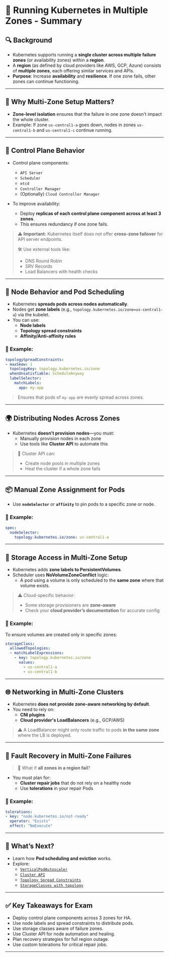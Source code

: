 

# 📘 Running Kubernetes in Multiple Zones - Summary

## 🔍 **Background**

- Kubernetes supports running a **single cluster across multiple failure zones** (or availability zones) within a **region**.
- A **region** (as defined by cloud providers like AWS, GCP, Azure) consists of **multiple zones**, each offering similar services and APIs.
- **Purpose**: Increase **availability** and **resilience**. If one zone fails, other zones can continue functioning.

---

## 🧠 **Why Multi-Zone Setup Matters?**

- **Zone-level isolation** ensures that the failure in one zone doesn't impact the whole cluster.
- Example: If zone `us-central1-a` goes down, nodes in zones `us-central1-b` and `us-central1-c` continue running.

---

## 🧩 **Control Plane Behavior**

- Control plane components:
  - `API Server`
  - `Scheduler`
  - `etcd`
  - `Controller Manager`
  - (Optionally) `Cloud Controller Manager`

- To improve availability:
  - Deploy **replicas of each control plane component across at least 3 zones**.
  - This ensures redundancy if one zone fails.

> ⚠️ **Important:** Kubernetes itself does not offer **cross-zone failover** for API server endpoints.
>
> 🛠️ Use external tools like:
> - DNS Round Robin
> - SRV Records
> - Load Balancers with health checks

---

## 🧬 **Node Behavior and Pod Scheduling**

- Kubernetes **spreads pods across nodes automatically**.
- Nodes get **zone labels** (e.g., `topology.kubernetes.io/zone=us-central1-a`) via the kubelet.
- You can use:
  - **Node labels**
  - **Topology spread constraints**
  - **Affinity/Anti-affinity rules**

### 🧪 Example:
```yaml
topologySpreadConstraints:
- maxSkew: 1
  topologyKey: topology.kubernetes.io/zone
  whenUnsatisfiable: ScheduleAnyway
  labelSelector:
    matchLabels:
      app: my-app
```
> Ensures that pods of `my-app` are evenly spread across zones.

---

## 🌍 **Distributing Nodes Across Zones**

- Kubernetes **doesn’t provision nodes**—you must:
  - Manually provision nodes in each zone
  - Use tools like **Cluster API** to automate this

> 🔁 Cluster API can:
> - Create node pools in multiple zones
> - Heal the cluster if a whole zone fails

---

## 📦 **Manual Zone Assignment for Pods**

- Use **`nodeSelector`** or **`affinity`** to pin pods to a specific zone or node.
  
### 📄 Example:
```yaml
spec:
  nodeSelector:
    topology.kubernetes.io/zone: us-central1-a
```

---

## 💾 **Storage Access in Multi-Zone Setup**

- Kubernetes adds **zone labels to PersistentVolumes**.
- Scheduler uses **NoVolumeZoneConflict** logic:
  - A pod using a volume is only scheduled to the **same zone** where that volume exists.

> ⚠️ Cloud-specific behavior:
> - Some storage provisioners are **zone-aware**
> - Check your **cloud provider’s documentation** for accurate config

### 📘 Example:
To ensure volumes are created only in specific zones:
```yaml
storageClass:
  allowedTopologies:
  - matchLabelExpressions:
    - key: topology.kubernetes.io/zone
      values:
        - us-central1-a
        - us-central1-b
```

---

## 🌐 **Networking in Multi-Zone Clusters**

- Kubernetes **does not provide zone-aware networking by default**.
- You need to rely on:
  - **CNI plugins**
  - **Cloud provider's LoadBalancers** (e.g., GCP/AWS)

> ⚠️ A LoadBalancer might only route traffic to pods **in the same zone** where the LB is deployed.

---

## 🧯 **Fault Recovery in Multi-Zone Failures**

> 🤔 What if **all zones in a region fail**?

- You must plan for:
  - **Cluster repair jobs** that do not rely on a healthy node
  - Use **tolerations** in your repair Pods

### 📄 Example:
```yaml
tolerations:
- key: "node.kubernetes.io/not-ready"
  operator: "Exists"
  effect: "NoExecute"
```

---

## 🧭 **What’s Next?**

- Learn how **Pod scheduling and eviction** works.
- Explore:
  - [`VerticalPodAutoscaler`](https://kubernetes.io/docs/tasks/run-application/horizontal-pod-autoscale/)
  - [`Cluster API`](https://cluster-api.sigs.k8s.io/)
  - [`Topology Spread Constraints`](https://kubernetes.io/docs/concepts/scheduling-eviction/topology-spread-constraints/)
  - [`StorageClasses with topology`](https://kubernetes.io/docs/concepts/storage/storage-classes/#allowed-topologies)

---

## ✅ **Key Takeaways for Exam**

- Deploy control plane components across 3 zones for HA.
- Use node labels and spread constraints to distribute pods.
- Use storage classes aware of failure zones.
- Use Cluster API for node automation and healing.
- Plan recovery strategies for full region outage.
- Use custom tolerations for critical repair jobs.

---

